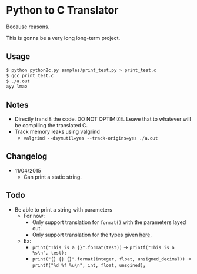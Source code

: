 # Python to C Translator
Because reasons.

This is gonna be a very long long-term project.

## Usage
```sh
$ python python2c.py samples/print_test.py > print_test.c
$ gcc print_test.c
$ ./a.out
ayy lmao
```

## Notes
- Directly transl8 the code. DO NOT OPTIMIZE. Leave that to whatever will be compiling the translated C.
- Track memory leaks using valgrind
  - `valgrind --dsymutil=yes --track-origins=yes ./a.out`

## Changelog
- 11/04/2015
  - Can print a static string.

## Todo
- Be able to print a string with parameters
  - For now:
    - Only support translation for `format()` with the parameters layed out. 
    - Only support translation for the types given [here](https://www.le.ac.uk/users/rjm1/cotter/page_30.htm).
  - Ex:
    - `print("This is a {}".format(test))` -> `printf("This is a %s\n", test);`
    - `print("{} {} {}".format(integer, float, unsigned_decimal))` -> `printf("%d %f %u\n", int, float, unsgined);`